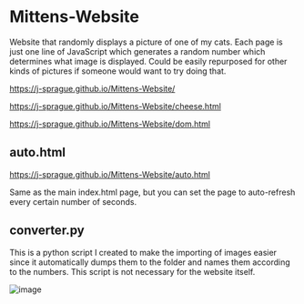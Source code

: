 # Mittens-Website

Website that randomly displays a picture of one of my cats. Each page is just one line of JavaScript which generates a random number which determines what image is displayed. Could be easily repurposed for other kinds of pictures if someone would want to try doing that.



https://j-sprague.github.io/Mittens-Website/ 

https://j-sprague.github.io/Mittens-Website/cheese.html

https://j-sprague.github.io/Mittens-Website/dom.html

## auto.html

https://j-sprague.github.io/Mittens-Website/auto.html

Same as the main index.html page, but you can set the page to auto-refresh every certain number of seconds.

## converter.py

This is a python script I created to make the importing of images easier since it automatically dumps them to the folder and names them according to the numbers. This script is not necessary for the website itself.

![image](https://user-images.githubusercontent.com/73149971/230832291-aed68634-39c6-41c1-947f-29aa4be2b972.png)
